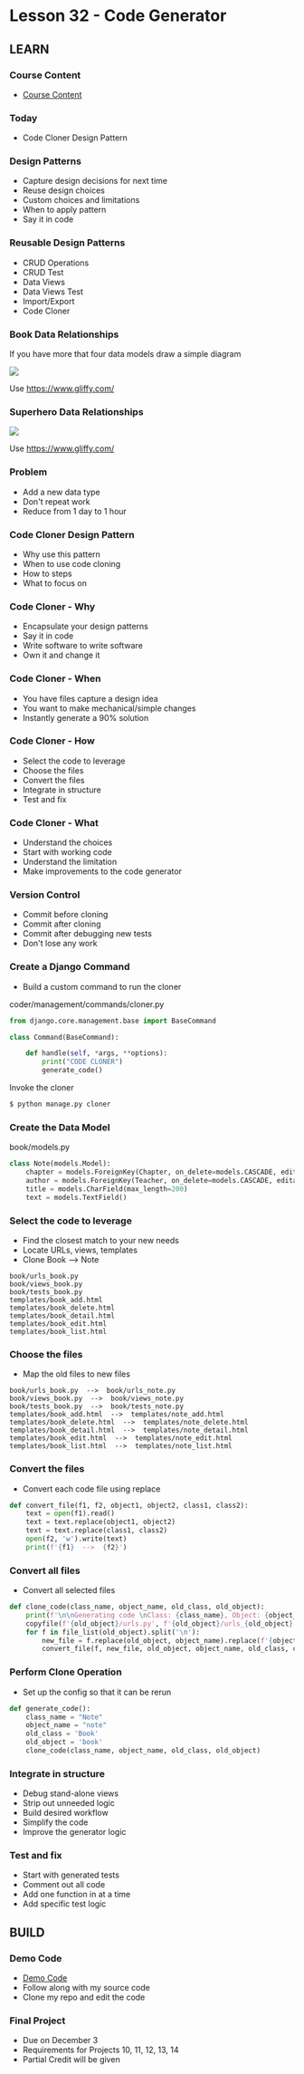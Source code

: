 # Lesson 32 - Code Generator

## LEARN


### Course Content
* [Course Content](/course/bacs350/docs/Course)


### Today
* Code Cloner Design Pattern


### Design Patterns
* Capture design decisions for next time
* Reuse design choices
* Custom choices and limitations
* When to apply pattern
* Say it in code


### Reusable Design Patterns
* CRUD Operations
* CRUD Test
* Data Views
* Data Views Test
* Import/Export
* Code Cloner


### Book Data Relationships
If you have more that four data models draw a simple diagram

![](img/Book_Data.png)

Use https://www.gliffy.com/


### Superhero Data Relationships

![](img/Superhero.png)

Use https://www.gliffy.com/


### Problem
* Add a new data type
* Don't repeat work
* Reduce from 1 day to 1 hour


### Code Cloner Design Pattern
* Why use this pattern
* When to use code cloning
* How to steps
* What to focus on


### Code Cloner - Why
* Encapsulate your design patterns
* Say it in code
* Write software to write software
* Own it and change it


### Code Cloner - When
* You have files capture a design idea
* You want to make mechanical/simple changes
* Instantly generate a 90% solution


### Code Cloner - How
* Select the code to leverage
* Choose the files
* Convert the files
* Integrate in structure
* Test and fix


### Code Cloner - What
* Understand the choices 
* Start with working code
* Understand the limitation
* Make improvements to the code generator


### Version Control
* Commit before cloning
* Commit after cloning
* Commit after debugging new tests
* Don't lose any work


### Create a Django Command
* Build a custom command to run the cloner

coder/management/commands/cloner.py

```python
from django.core.management.base import BaseCommand

class Command(BaseCommand):

    def handle(self, *args, **options):
        print("CODE CLONER")
        generate_code()
```

Invoke the cloner

```bash
$ python manage.py cloner
```


### Create the Data Model

book/models.py

```python
class Note(models.Model):
    chapter = models.ForeignKey(Chapter, on_delete=models.CASCADE, editable=False)
    author = models.ForeignKey(Teacher, on_delete=models.CASCADE, editable=False)
    title = models.CharField(max_length=200)
    text = models.TextField()
```


### Select the code to leverage
* Find the closest match to your new needs
* Locate URLs, views, templates
* Clone Book --> Note

```
book/urls_book.py
book/views_book.py
book/tests_book.py
templates/book_add.html
templates/book_delete.html
templates/book_detail.html
templates/book_edit.html
templates/book_list.html
```


### Choose the files
* Map the old files to new files

```
book/urls_book.py  -->  book/urls_note.py
book/views_book.py  -->  book/views_note.py
book/tests_book.py  -->  book/tests_note.py
templates/book_add.html  -->  templates/note_add.html
templates/book_delete.html  -->  templates/note_delete.html
templates/book_detail.html  -->  templates/note_detail.html
templates/book_edit.html  -->  templates/note_edit.html
templates/book_list.html  -->  templates/note_list.html
```


### Convert the files
* Convert each code file using replace

```python
def convert_file(f1, f2, object1, object2, class1, class2):
    text = open(f1).read()
    text = text.replace(object1, object2)
    text = text.replace(class1, class2)
    open(f2, 'w').write(text)
    print(f'{f1}  -->  {f2}')
```


### Convert all files
* Convert all selected files

```python
def clone_code(class_name, object_name, old_class, old_object):
    print(f'\n\nGenerating code \nClass: {class_name}, Object: {object_name}\n')
    copyfile(f'{old_object}/urls.py', f'{old_object}/urls_{old_object}.py')
    for f in file_list(old_object).split('\n'):
        new_file = f.replace(old_object, object_name).replace(f'{object_name}/', f'{old_object}/')
        convert_file(f, new_file, old_object, object_name, old_class, class_name)
```


### Perform Clone Operation
* Set up the config so that it can be rerun

```python
def generate_code():
    class_name = "Note"
    object_name = "note"
    old_class = 'Book'
    old_object = 'book'
    clone_code(class_name, object_name, old_class, old_object)
```


### Integrate in structure
* Debug stand-alone views
* Strip out unneeded logic
* Build desired workflow
* Simplify the code
* Improve the generator logic


### Test and fix
* Start with generated tests
* Comment out all code
* Add one function in at a time
* Add specific test logic



## BUILD

### Demo Code
* [Demo Code](https://github.com/Mark-Seaman/BACS350/tree/main/week11/BookBuilder)
* Follow along with my source code
* Clone my repo and edit the code


### Final Project
* Due on December 3
* Requirements for Projects 10, 11, 12, 13, 14
* Partial Credit will be given


